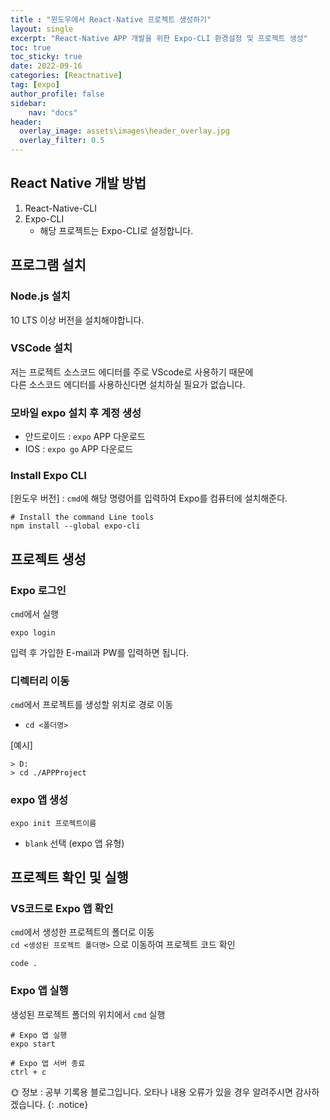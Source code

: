 ```yaml
---
title : "윈도우에서 React-Native 프로젝트 생성하기"
layout: single
excerpt: "React-Native APP 개발을 위한 Expo-CLI 환경설정 및 프로젝트 생성"
toc: true
toc_sticky: true
date: 2022-09-16
categories: [Reactnative]
tag: [expo]
author_profile: false
sidebar:
    nav: "docs"
header:
  overlay_image: assets\images\header_overlay.jpg
  overlay_filter: 0.5 
---
```



## React Native 개발 방법   
1. React-Native-CLI   
2. Expo-CLI   
    - 해당 프로젝트는 Expo-CLI로 설정합니다. 

## 프로그램 설치     
### Node.js 설치   
10 LTS 이상 버전을 설치해야합니다. 

### VSCode 설치    
저는 프로젝트 소스코드 에디터를 주로 VScode로 사용하기 때문에   
다른 소스코드 에디터를 사용하신다면 설치하실 필요가 없습니다. 

### 모바일 expo 설치 후 계정 생성     
- 안드로이드 : `expo` APP 다운로드   
- IOS : `expo go` APP 다운로드   

### Install Expo CLI   
[윈도우 버전] : `cmd`에 해당 명령어를 입력하여 Expo를 컴퓨터에 설치해준다.   
```console
# Install the command Line tools
npm install --global expo-cli
```   

## 프로젝트 생성   

### Expo 로그인   
`cmd`에서 실행   
```console
expo login
```   
입력 후 가입한 E-mail과 PW를 입력하면 됩니다. 

### 디렉터리 이동
`cmd`에서 프로젝트를 생성할 위치로 경로 이동   
- `cd <폴더명>`    

[예시]
```console
> D:
> cd ./APPProject
```   

### expo 앱 생성
```console
expo init 프로젝트이름
```
- `blank` 선택 (expo 앱 유형)

## 프로젝트 확인 및 실행

### VS코드로 Expo 앱 확인
`cmd`에서 생성한 프로젝트의 폴더로 이동   
`cd <생성된 프로젝트 폴더명>` 으로 이동하여 프로젝트 코드 확인
```console
code .
```

### Expo 앱 실행
생성된 프로젝트 폴더의 위치에서 `cmd` 실행   
```console
# Expo 앱 실행
expo start

# Expo 앱 서버 종료
ctrl + c
```

🌞 정보 : 공부 기록용 블로그입니다. 오타나 내용 오류가 있을 경우 알려주시면 감사하겠습니다.
{: .notice}
